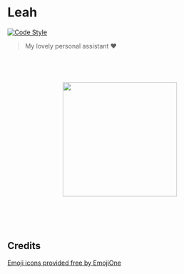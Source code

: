 # Leah

[![Code Style](https://img.shields.io/badge/code%20style-XO%20paprika-f75612.svg)](https://www.npmjs.com/package/eslint-config-paprika)

> My lovely personal assistant ❤️

<h1 align="center">
	<br>
	<img width="256" src="">
	<br>
	<br>
	<br>
</h1>


## Credits

[Emoji icons provided free by EmojiOne](1)

[1]: https://www.emojione.com/
